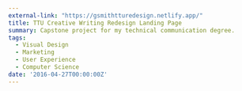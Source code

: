```yaml
---
external-link: "https://gsmithtturedesign.netlify.app/"
title: TTU Creative Writing Redesign Landing Page
summary: Capstone project for my technical communication degree. 
tags:
  - Visual Design
  - Marketing
  - User Experience
  - Computer Science
date: '2016-04-27T00:00:00Z'
---
```


